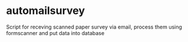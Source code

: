 # automailsurvey
Script for receving scanned paper survey via email, process them using formscanner and put data into database
